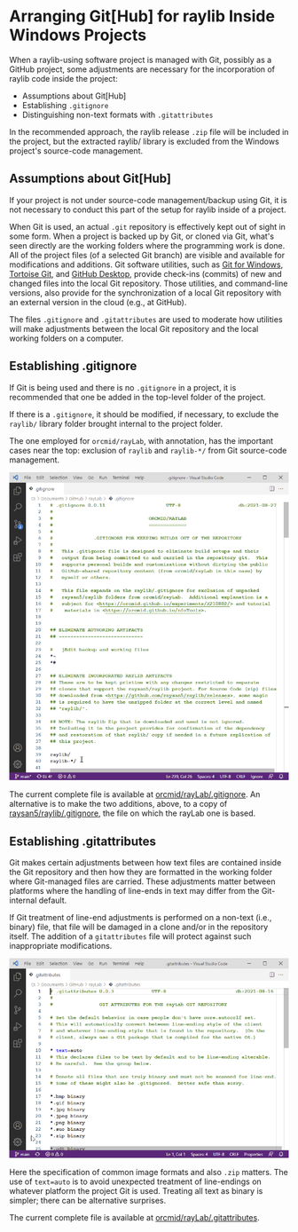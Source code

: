 <!-- X210802a.md 0.0.2              UTF-8                          2021-08-30
     ----1----|----2----|----3----|----4----|----5----|----6----|----7----|--*

            ARRANGING GIT FOR RAYLIB INSIDE WINDOWS PROJECTS
     -->

# Arranging Git\[Hub\] for raylib Inside Windows Projects

When a raylib-using software project is managed with Git, possibly
as a GitHub project, some adjustments are necessary for the incorporation
of raylib code inside the project:

* Assumptions about Git\[Hub\]
* Establishing `.gitignore`
* Distinguishing non-text formats with `.gitattributes`

In the recommended approach, the raylib release `.zip` file will be included
in the project, but the extracted raylib/ library is excluded from the
Windows project's source-code management.

## Assumptions about Git\[Hub\]

If your project is not under source-code management/backup using Git, it is
not necessary to conduct this part of the setup for raylib inside of a
project.

When Git is used, an actual `.git` repository is effectively kept out of sight
in some form.  When a project is backed up by Git, or cloned via Git,
what's seen directly are the working folders where the programming work is
done.  All of the project files (of a selected Git branch) are visible and
available for modifications and additions.  Git software utilities, such as
[Git for Windows](https://gitforwindows.org/),
[Tortoise Git](https://tortoisegit.org/), and
[GitHub Desktop](https://desktop.github.com/), provide
check-ins (commits) of new and changed files into the local Git repository.
Those utilities, and command-line versions, also provide for the
synchronization of a local Git repository with an external version in the
cloud (e.g., at GitHub).

The files `.gitignore` and `.gitattributes` are used to moderate how utilities
will make adjustments between the local Git repository and the local
working folders on a computer.

## Establishing .gitignore

If Git is being used and there is no `.gitignore` in a project, it is
recommended that one be added in the top-level folder of the project.

If there is a `.gitignore`, it should be modified, if necessary, to exclude
the `raylib/` library folder brought internal to the project folder.

The one employed for `orcmid/rayLab`, with annotation, has the important cases
near the top: exclusion of `raylib` and `raylib-*/` from Git source-code
management.

![rayLab .gitignore exclusion of raylib](X210802-2021-08-26-1811-The.gitignore.png)

The current complete file is available at
[orcmid/rayLab/.gitignore](https://github.com/orcmid/rayLab/blob/main/.gitignore).
An alternative is to make the two additions, above, to a copy of
[raysan5/raylib/.gitignore](https://github.com/raysan5/raylib/blob/master/.gitignore), the file on which the rayLab one is based.

## Establishing .gitattributes

Git makes certain adjustments between how text files are contained inside the
Git repository and then how they are formatted in the working folder where
Git-managed files are carried.  These adjustments matter between
platforms where the handling of line-ends in text may differ from the
Git-internal default.

If Git treatment of line-end adjustments is performed on a non-text (i.e., binary) file, that file will be damaged in a clone and/or in the repository itself.  The addition of a `gitattributes` file will protect against such
inappropriate modifications.

![rayLab .gitattributes](X210802-2021-08-27-0814-.gitattributes.png)

Here the specification of common image formats and also `.zip` matters.  The
use of `text=auto` is to avoid unexpected treatment of line-endings on
whatever platform the project Git is used.  Treating all text as binary
is simpler; there can be alternative surprises.

The current complete file is available at
[orcmid/rayLab/.gitattributes](https://github.com/orcmid/rayLab/blob/main/.gitattributes).

<!-- ----1----|----2----|----3----|----4----|----5----|----6----|----7----|--*

     0.0.2 2021-08-30T20:06Z add rulers
     0.0.1 2021-08-27T21:22Z Use correct unordered list syntax
     0.0.0 2021-08-27T21:16Z First draft on .gitignore and .gitattributes.

                        *** end of X210802a.md ***
     -->
